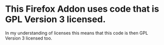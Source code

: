 # This Firefox Addon uses code that is GPL Version 3 licensed.
In my understanding of licenses this means that this code is then GPL Version 3 licensed too.
